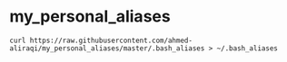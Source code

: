 # my_personal_aliases

```
curl https://raw.githubusercontent.com/ahmed-aliraqi/my_personal_aliases/master/.bash_aliases > ~/.bash_aliases
```
